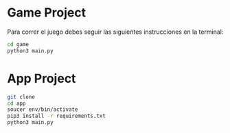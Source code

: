 # Game Project

Para correr el juego debes seguir las siguientes instrucciones en la terminal:

```sh
cd game
python3 main.py
```

# App Project

```sh
git clone
cd app
soucer env/bin/activate
pip3 install -r requirements.txt
python3 main.py
```
